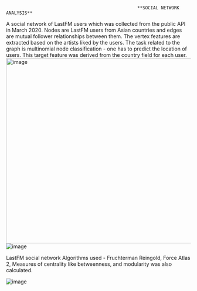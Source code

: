                                                       **SOCIAL NETWORK ANALYSIS**
A social network of LastFM users which was collected from the public API in March 2020. Nodes are LastFM users from Asian countries and edges are mutual follower relationships between them. 
The vertex features are extracted based on the artists liked by the users. The task related to the graph is multinomial node classification - one has to predict the location of users. This target 
feature was derived from the country field for each user.                                                                
<img width="505" alt="image" src="https://user-images.githubusercontent.com/93238926/163675708-3d66dc6f-6436-4bdf-8fe3-c5aa6c4ca6d2.png">
![image](https://user-images.githubusercontent.com/93238926/163675924-8421a7ed-5f6e-464c-b741-d9ac0325dbb2.png)

LastFM social network Algorithms used - Fruchterman Reingold, Force Atlas 2, Measures of centrality like betweenness, and modularity was also calculated.

![image](https://user-images.githubusercontent.com/93238926/163675928-84003875-ed17-43db-b8cd-ef4755321936.png)

